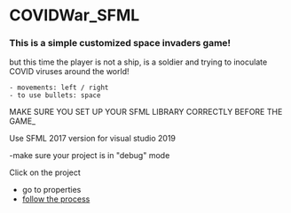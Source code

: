 # COVIDWar_SFML

### This is a simple customized space invaders game!
but this time the player is not a ship, is a soldier and trying to inoculate COVID viruses around the world!

```
- movements: left / right
- to use bullets: space
```

MAKE SURE YOU SET UP YOUR SFML LIBRARY CORRECTLY BEFORE THE GAME_

Use SFML 2017 version for visual studio 2019

-make sure your project is in "debug" mode

Click on the project

- go to properties
- [follow the process](https://www.sfml-dev.org/tutorials/2.5/start-vc.php)


